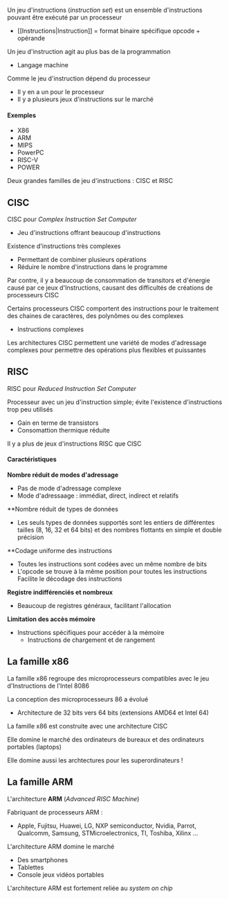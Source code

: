 
Un jeu d'instructions (*instruction set*) est un ensemble d'instructions pouvant être exécuté par un processeur
-  [[Instructions|Instruction]] = format binaire spécifique opcode + opérande

Un jeu d'instruction agit au plus bas de la programmation
-  Langage machine

Comme le jeu d'instruction dépend du processeur
-  Il y en a un pour le processeur
-  Il y a plusieurs jeux d'instructions sur le marché

#### Exemples

-  X86
-  ARM
-  MIPS
-  PowerPC
-  RISC-V
-  POWER

Deux grandes familles de jeu d'instructions : CISC et RISC


## CISC

CISC pour *Complex Instruction Set Computer*
-  Jeu d'instructions offrant beaucoup d'instructions

Existence d'instructions très complexes
-  Permettant de combiner plusieurs opérations
-  Réduire le nombre d'instructions dans le programme

Par contre, il y a beaucoup de consommation de transitors et d'énergie causé par ce jeux d'Instructions, causant des difficultés de créations de processeurs CISC

Certains processeurs CISC comportent des instructions pour le traitement des chaines de caractères, des polynômes ou des complexes
-  Instructions complexes

Les architectures CISC permettent une variété de modes d'adressage complexes pour permettre des opérations plus flexibles et puissantes

## RISC

RISC pour *Reduced Instruction Set Computer*

Processeur avec un jeu d'instruction simple; évite l'existence d'instructions trop peu utilisés
-  Gain en terme de transistors
-  Consomattion thermique réduite

Il y a plus de jeux d'instructions RISC que CISC

#### Caractéristiques

**Nombre réduit de modes d'adressage**
-  Pas de mode d'adressage complexe
-  Mode d'adressaage : immédiat, direct, indirect et relatifs

**Nombre réduit de types de données
-  Les seuls types de données supportés sont les entiers de différentes tailles (8, 16, 32 et 64 bits) et des nombres flottants en simple et double précision

**Codage uniforme des instructions
-  Toutes les instructions sont codées avec un même nombre de bits
-  L'opcode se trouve à la même position pour toutes les instructions
	Facilite le décodage des instructions

**Registre indifférenciés et nombreux**
-  Beaucoup de registres généraux, facilitant l'allocation

**Limitation des accès mémoire**
-  Instructions spécifiques pour accéder à la mémoire
	-  Instructions de chargement et de rangement


## La famille x86

La famille x86 regroupe des microprocesseurs compatibles avec le jeu d'Instructions de l'Intel 8086

La conception des microprocesseurs 86 a évolué
-  Architecture de 32 bits vers 64 bits (extensions AMD64 et Intel 64)

La famille x86 est construite avec une architecture CISC

Elle domine le marché des ordinateurs de bureaux et des ordinateurs portables (laptops)

Elle domine aussi les archtectures pour les superordinateurs !

## La famille ARM

L'architecture **ARM** (*Advanced RISC Machine*)

Fabriquant de processeurs ARM : 
-  Apple, Fujitsu, Huawei, LG, NXP semiconductor, Nvidia, Parrot, Qualcomm, Samsung, STMicroelectronics, TI, Toshiba, Xilinx ...

L'architecture ARM domine le marché
-  Des smartphones
-  Tablettes
-  Console jeux vidéos portables

L'architecture ARM est fortement reliée au *system on chip*

